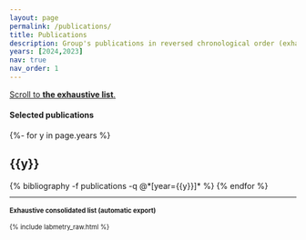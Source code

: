 ```yaml
---
layout: page
permalink: /publications/
title: Publications
description: Group's publications in reversed chronological order (exhaustive list at the bottom).
years: [2024,2023]
nav: true
nav_order: 1
---
```


<a href="#exhaustive">Scroll to <b>the exhaustive list</b>.</a>

<h4>Selected publications</h4>
<!-- _pages/publications.md -->
<div class="publications">

{%- for y in page.years %}
  <h2 class="year">{{y}}</h2>
  {% bibliography -f publications -q @*[year={{y}}]* %}
{% endfor %}

</div>
<div id="exhaustive">
  <hr/>
  <h4>Exhaustive consolidated list (automatic export)</h4>
    {% include labmetry_raw.html %}
</div>
<style>
  #exhaustive {
    font-size: 80%;
    h2 {
      font-size: 100%;
    }
  }
</style>
